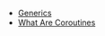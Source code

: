 - [Generics](https://kotlinlang.org/docs/reference/generics.html)
- [What Are Coroutines](https://blog.mindorks.com/what-are-coroutines-in-kotlin-bf4fecd476e9)
